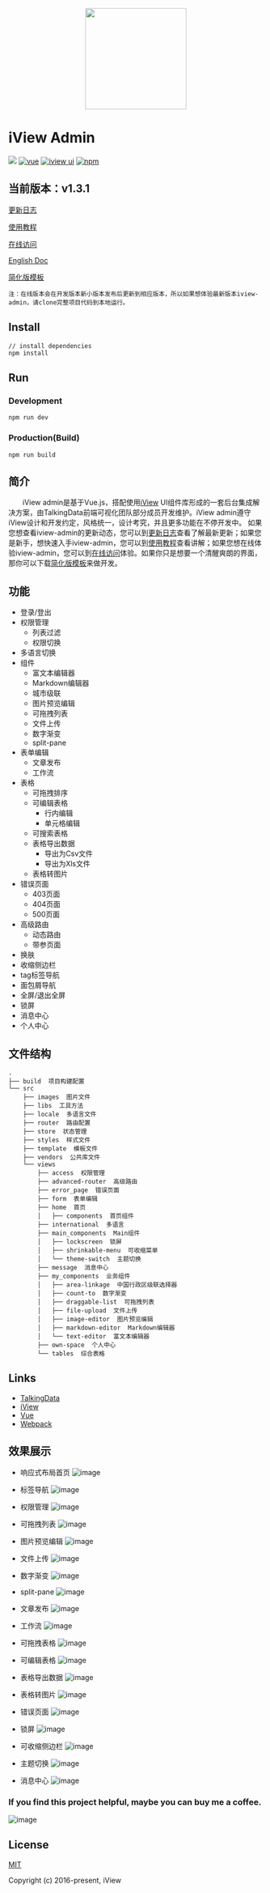 <p align="center">
    <a href="https://www.iviewui.com">
        <img width="200" src="https://file.iviewui.com/logo.svg">
    </a>
</p>

# iView Admin
[![](https://img.shields.io/travis/iview/iview-admin.svg?style=flat-square)](https://travis-ci.org/iview/iview-admin)
[![vue](https://img.shields.io/badge/vue-2.5.13-brightgreen.svg?style=flat-square)](https://github.com/vuejs/vue)
[![iview ui](https://img.shields.io/badge/iview-2.8.0-brightgreen.svg?style=flat-square)](https://github.com/iview/iview)
[![npm](https://img.shields.io/npm/l/express.svg)]()


## 当前版本：v1.3.1
[更新日志](https://github.com/iview/iview-admin/releases)

[使用教程](https://github.com/iview/iview-admin/wiki)

[在线访问](https://iview.github.io/iview-admin)

[English Doc](https://github.com/iview/iview-admin/blob/dev/README_EN.md)

[简化版模板](https://github.com/iview/iview-admin/tree/template)

`注：在线版本会在开发版本新小版本发布后更新到相应版本，所以如果想体验最新版本iview-admin，请clone完整项目代码到本地运行。`

## Install
```bush
// install dependencies
npm install
```
## Run
### Development
```bush
npm run dev
```
### Production(Build)
```bush
npm run build
```

## 简介
&emsp;&emsp;iView admin是基于Vue.js，搭配使用[iView](https://www.iviewui.com) UI组件库形成的一套后台集成解决方案，由TalkingData前端可视化团队部分成员开发维护。iView admin遵守iView设计和开发约定，风格统一，设计考究，并且更多功能在不停开发中。
如果您想查看iview-admin的更新动态，您可以到[更新日志](https://github.com/iview/iview-admin/releases)查看了解最新更新；如果您是新手，想快速入手iview-admin，您可以到[使用教程](https://github.com/iview/iview-admin/wiki)查看讲解；如果您想在线体验iview-admin，您可以到[在线访问](https://iview.github.io/iview-admin)体验。如果你只是想要一个清醒爽朗的界面，那你可以下载[简化版模板](https://github.com/iview/iview-admin/tree/template)来做开发。

## 功能

- 登录/登出
- 权限管理
    - 列表过滤
    - 权限切换
- 多语言切换
- 组件
    - 富文本编辑器
    - Markdown编辑器
    - 城市级联
    - 图片预览编辑
    - 可拖拽列表
    - 文件上传
    - 数字渐变
    - split-pane
- 表单编辑
    - 文章发布
    - 工作流
- 表格
    - 可拖拽排序
    - 可编辑表格
        - 行内编辑
        - 单元格编辑
    - 可搜索表格
    - 表格导出数据
        - 导出为Csv文件
        - 导出为Xls文件
    - 表格转图片
- 错误页面
    - 403页面
    - 404页面
    - 500页面
- 高级路由
    - 动态路由
    - 带参页面
- 换肤
- 收缩侧边栏
- tag标签导航
- 面包屑导航
- 全屏/退出全屏
- 锁屏
- 消息中心
- 个人中心

## 文件结构
```shell
.
├── build  项目构建配置
└── src
    ├── images  图片文件
    ├── libs  工具方法
    ├── locale  多语言文件
    ├── router  路由配置
    ├── store  状态管理
    ├── styles  样式文件
    ├── template  模板文件
    ├── vendors  公共库文件
    └── views
        ├── access  权限管理
        ├── advanced-router  高级路由
        ├── error_page  错误页面
        ├── form  表单编辑
        ├── home  首页
        │   ├── components  首页组件
        ├── international  多语言
        ├── main_components  Main组件
        │   ├── lockscreen  锁屏
        │   ├── shrinkable-menu  可收缩菜单
        │   └── theme-switch  主题切换
        ├── message  消息中心
        ├── my_components  业务组件
        │   ├── area-linkage  中国行政区级联选择器
        │   ├── count-to  数字渐变
        │   ├── draggable-list  可拖拽列表
        │   ├── file-upload  文件上传
        │   ├── image-editor  图片预览编辑
        │   ├── markdown-editor  Markdown编辑器
        │   └── text-editor  富文本编辑器
        ├── own-space  个人中心
        └── tables  综合表格
```

## Links

- [TalkingData](https://github.com/TalkingData)
- [iView](https://github.com/iview/iview)
- [Vue](https://github.com/vuejs/vue)
- [Webpack](https://github.com/webpack/webpack)

## 效果展示

- 响应式布局首页
![image](https://github.com/iview/iview-admin/raw/dev/github-gif/home.gif)

- 标签导航
![image](https://github.com/iview/iview-admin/raw/dev/github-gif/page-tags.gif)

- 权限管理
![image](https://github.com/iview/iview-admin/raw/dev/github-gif/access.gif)

- 可拖拽列表
![image](https://github.com/iview/iview-admin/raw/dev/github-gif/dragable-list.gif)

- 图片预览编辑
![image](https://github.com/iview/iview-admin/raw/dev/github-gif/image-editor.gif)

- 文件上传
![image](https://github.com/iview/iview-admin/raw/dev/github-gif/upload.gif)

- 数字渐变
![image](https://github.com/iview/iview-admin/raw/dev/github-gif/count-to.gif)

- split-pane
![image](https://github.com/iview/iview-admin/raw/dev/github-gif/split-pane.gif)

- 文章发布
![image](https://github.com/iview/iview-admin/raw/dev/github-gif/article-publish.gif)

- 工作流
![image](https://github.com/iview/iview-admin/raw/dev/github-gif/workflow.gif)

- 可拖拽表格
![image](https://github.com/iview/iview-admin/raw/dev/github-gif/dragable-table.gif)

- 可编辑表格
![image](https://github.com/iview/iview-admin/raw/dev/github-gif/editable-table.gif)

- 表格导出数据
![image](https://github.com/iview/iview-admin/raw/dev/github-gif/exportable-table.gif)

- 表格转图片
![image](https://github.com/iview/iview-admin/raw/dev/github-gif/table2image.gif)

- 错误页面
![image](https://github.com/iview/iview-admin/raw/dev/github-gif/error-page.gif)

- 锁屏
![image](https://github.com/iview/iview-admin/raw/dev/github-gif/locking.gif)

- 可收缩侧边栏
![image](https://github.com/iview/iview-admin/raw/dev/github-gif/sidebarmenu.gif)

- 主题切换
![image](https://github.com/iview/iview-admin/raw/dev/github-gif/theme.gif)

- 消息中心
![image](https://github.com/iview/iview-admin/raw/dev/github-gif/message.gif)

### If you find this project helpful, maybe you can buy me a coffee.
![image](https://github.com/iview/iview-admin/raw/dev/github-gif/code.png)


## License
[MIT](http://opensource.org/licenses/MIT)

Copyright (c) 2016-present, iView
